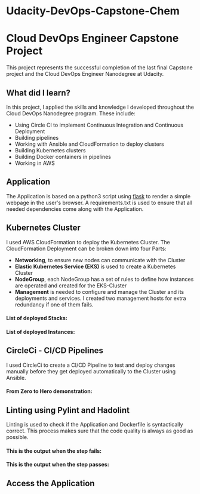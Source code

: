 # Udacity-DevOps-Capstone-Chem

# Cloud DevOps Engineer Capstone Project

This project represents the successful completion of the last final Capstone project and the Cloud DevOps Engineer Nanodegree at Udacity.

## What did I learn?

In this project, I applied the skills and knowledge I developed throughout the Cloud DevOps Nanodegree program. These include:
- Using Circle CI to implement Continuous Integration and Continuous Deployment
- Building pipelines
- Working with Ansible and CloudFormation to deploy clusters
- Building Kubernetes clusters
- Building Docker containers in pipelines
- Working in AWS

## Application

The Application is based on a python3 script using <a target="_blank" href="https://flask.palletsprojects.com">flask</a> to render a simple webpage in the user's browser.
A requirements.txt is used to ensure that all needed dependencies come along with the Application.

## Kubernetes Cluster

I used AWS CloudFormation to deploy the Kubernetes Cluster.
The CloudFormation Deployment can be broken down into four Parts:
- **Networking**, to ensure new nodes can communicate with the Cluster
- **Elastic Kubernetes Service (EKS)** is used to create a Kubernetes Cluster
- **NodeGroup**, each NodeGroup has a set of rules to define how instances are operated and created for the EKS-Cluster
- **Management** is needed to configure and manage the Cluster and its deployments and services. I created two management hosts for extra redundancy if one of them fails.

#### List of deployed Stacks:


#### List of deployed Instances:


## CircleCi - CI/CD Pipelines

I used CircleCi to create a CI/CD Pipeline to test and deploy changes manually before they get deployed automatically to the Cluster using Ansible.

#### From Zero to Hero demonstration:



## Linting using Pylint and Hadolint

Linting is used to check if the Application and Dockerfile is syntactically correct.
This process makes sure that the code quality is always as good as possible.

#### This is the output when the step fails:




#### This is the output when the step passes:



## Access the Application


